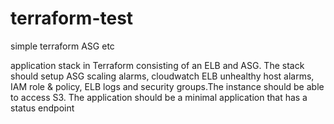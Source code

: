 # terraform-test
simple terraform ASG etc

application stack in Terraform consisting of an ELB and ASG. The stack should setup ASG scaling alarms, cloudwatch
ELB unhealthy host alarms, IAM role & policy, ELB logs and security groups.The instance should be able to access S3. The application should
be a minimal application that has a status endpoint
